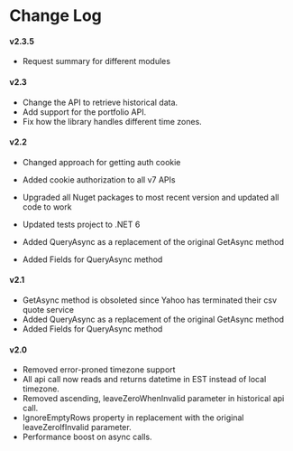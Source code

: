 Change Log
===========

#### v2.3.5
* Request summary for different modules

#### v2.3
* Change the API to retrieve historical data.
* Add support for the portfolio API.
* Fix how the library handles different time zones.

#### v2.2
* Changed approach for getting auth cookie
* Added cookie authorization to all v7 APIs
* Upgraded all Nuget packages to most recent version and updated all code to work
* Updated tests project to .NET 6

* Added QueryAsync as a replacement of the original GetAsync method
* Added Fields for QueryAsync method

#### v2.1
* GetAsync method is obsoleted since Yahoo has terminated their csv quote service
* Added QueryAsync as a replacement of the original GetAsync method
* Added Fields for QueryAsync method

#### v2.0
* Removed error-proned timezone support
* All api call now reads and returns datetime in EST instead of local timezone.
* Removed ascending, leaveZeroWhenInvalid parameter in historical api call.
* IgnoreEmptyRows property in replacement with the original leaveZeroIfInvalid parameter.
* Performance boost on async calls.